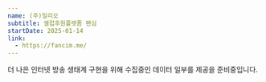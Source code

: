 ```yaml
---
name: (주)일리오
subtitle: 셀럽후원플랫폼 팬심
startDate: 2025-01-14
link:
  - https://fancim.me/
---
```


더 나은 인터넷 방송 생태계 구현을 위해 수집중인 데이터 일부를 제공을 준비중입니다.